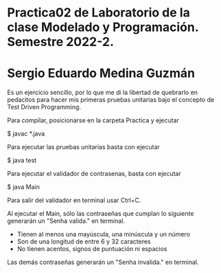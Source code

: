 # Practica02 de Laboratorio de la clase Modelado y Programación. Semestre 2022-2.

# Sergio Eduardo Medina Guzmán

Es un ejercicio sencillo, por lo que me di la libertad de quebrarlo en pedacitos para hacer mis primeras pruebas unitarias bajo el concepto de Test Driven Programming.

Para compilar, posicionarse en la carpeta Practica y ejecutar

$ javac *.java

Para ejecutar las pruebas unitarias basta con ejecutar

$ java test

Para ejecutar el validador de contrasenas, basta con ejecutar

$ java Main

Para salir del validador en terminal usar Ctrl+C.

Al ejecutar el Main, sólo las contraseñas que cumplan lo siguiente generarán un "Senha valida." en terminal.
- Tienen al menos una mayúscula, una minúscula y un número
- Son de una longitud de entre 6 y 32 caracteres
- No tienen acentos, signos de puntuación ni espacios

Las demás contraseñas generarán un "Senha invalida." en terminal.
